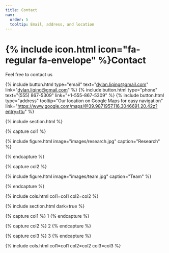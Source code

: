 ```yaml
---
title: Contact
nav:
  order: 5
  tooltip: Email, address, and location
---
```


# {% include icon.html icon="fa-regular fa-envelope" %}Contact

Feel free to contact us

{%
  include button.html
  type="email"
  text="dylan.liqing@gmail.com"
  link="dylan.liqing@gmail.com"
%}
{%
  include button.html
  type="phone"
  text="(555) 867-5309"
  link="+1-555-867-5309"
%}
{%
  include button.html
  type="address"
  tooltip="Our location on Google Maps for easy navigation"
  link="https://www.google.com/maps/@39.9871957,116.3046691,20.42z?entry=ttu"
%}

{% include section.html %}

{% capture col1 %}

{%
  include figure.html
  image="images/research.jpg"
  caption="Research"
%}

{% endcapture %}

{% capture col2 %}

{%
  include figure.html
  image="images/team.jpg"
  caption="Team"
%}

{% endcapture %}

{% include cols.html col1=col1 col2=col2 %}

{% include section.html dark=true %}

{% capture col1 %}
1
{% endcapture %}

{% capture col2 %}
2
{% endcapture %}

{% capture col3 %}
3
{% endcapture %}

{% include cols.html col1=col1 col2=col2 col3=col3 %}
